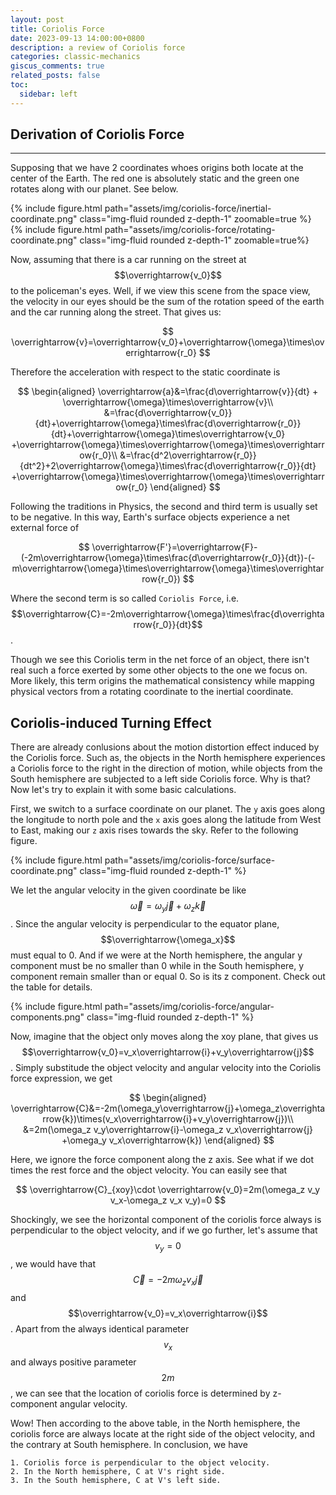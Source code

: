 ```yaml
---
layout: post
title: Coriolis Force
date: 2023-09-13 14:00:00+0800
description: a review of Coriolis force
categories: classic-mechanics
giscus_comments: true
related_posts: false
toc:
  sidebar: left
---
```


## Derivation of Coriolis Force
---

Supposing that we have 2 coordinates whoes origins both locate at the center of the Earth. The red one is absolutely static and the green one rotates along with our planet. See below.

<div class="row mt-3">
    <div class="col-sm mt-3 mt-md-0">
        {% include figure.html path="assets/img/coriolis-force/inertial-coordinate.png" class="img-fluid rounded z-depth-1" zoomable=true %}
    </div>
    <div class="col-sm mt-3 mt-md-0">
        {% include figure.html path="assets/img/coriolis-force/rotating-coordinate.png" class="img-fluid rounded z-depth-1" zoomable=true%}
    </div>
</div>

Now, assuming that there is a car running on the street at $$\overrightarrow{v_0}$$ to the policeman's eyes. Well, if we view this scene from the space view, the velocity in our eyes should be the sum of the rotation speed of the earth and the car running along the street. That gives us:

$$
\overrightarrow{v}=\overrightarrow{v_0}+\overrightarrow{\omega}\times\overrightarrow{r_0}
$$

Therefore the acceleration with respect to the static coordinate is 

$$
\begin{aligned}
\overrightarrow{a}&=\frac{d\overrightarrow{v}}{dt} + \overrightarrow{\omega}\times\overrightarrow{v}\\
&=\frac{d\overrightarrow{v_0}}{dt}+\overrightarrow{\omega}\times\frac{d\overrightarrow{r_0}}{dt}+\overrightarrow{\omega}\times\overrightarrow{v_0}
+\overrightarrow{\omega}\times\overrightarrow{\omega}\times\overrightarrow{r_0}\\
&=\frac{d^2\overrightarrow{r_0}}{dt^2}+2\overrightarrow{\omega}\times\frac{d\overrightarrow{r_0}}{dt}
+\overrightarrow{\omega}\times\overrightarrow{\omega}\times\overrightarrow{r_0}
\end{aligned}
$$

Following the traditions in Physics, the second and third term is usually set to be negative. In this way, Earth's surface objects experience a net external force of 

$$
\overrightarrow{F'}=\overrightarrow{F}-(-2m\overrightarrow{\omega}\times\frac{d\overrightarrow{r_0}}{dt})-(-m\overrightarrow{\omega}\times\overrightarrow{\omega}\times\overrightarrow{r_0})
$$

Where the second term is so called `Coriolis Force`, i.e. $$\overrightarrow{C}=-2m\overrightarrow{\omega}\times\frac{d\overrightarrow{r_0}}{dt}$$.

Though we see this Coriolis term in the net force of an object, there isn't real such a force exerted by some other objects to the one we focus on. More likely, this term origins the mathematical consistency while mapping physical vectors from a rotating coordinate to the inertial coordinate.

## Coriolis-induced Turning Effect

There are already conlusions about the motion distortion effect induced by the Coriolis force. Such as, the objects in the North hemisphere experiences a Coriolis force to the right in the direction of motion, while objects from the South hemisphere are subjected to a left side Coriolis force. Why is that? Now let's try to explain it with some basic calculations.

First, we switch to a surface coordinate on our planet. The `y` axis goes along the longitude to north pole and the `x` axis goes along the latitude from West to East, making our `z` axis rises towards the sky. Refer to the following figure. 

<div class="row mt-3">
    <div class="col-sm mt-3 mt-md-0">
        {% include figure.html path="assets/img/coriolis-force/surface-coordinate.png" class="img-fluid rounded z-depth-1" %}
    </div>
</div>

We let the angular velocity in the given coordinate be like $$\overrightarrow{\omega}=\omega_y\overrightarrow{j}+\omega_z\overrightarrow{k}$$. Since the angular velocity is perpendicular to the equator plane, $$\overrightarrow{\omega_x}$$ must equal to 0. And if we were at the North hemisphere, the angular y component must be no smaller than 0 while in the South hemisphere, y component remain smaller than or equal 0. So is its z component. Check out the table for details.

<div class="row mt-3">
    <div class="col-sm mt-3 mt-md-0">
        {% include figure.html path="assets/img/coriolis-force/angular-components.png" class="img-fluid rounded z-depth-1" %}
    </div>
</div>

Now, imagine that the object only moves along the xoy plane, that gives us $$\overrightarrow{v_0}=v_x\overrightarrow{i}+v_y\overrightarrow{j}$$. Simply substitude the object velocity and angular velocity into the Coriolis force expression, we get

$$
\begin{aligned}
\overrightarrow{C}&=-2m(\omega_y\overrightarrow{j}+\omega_z\overrightarrow{k})\times(v_x\overrightarrow{i}+v_y\overrightarrow{j})\\
&=2m(\omega_z v_y\overrightarrow{i}-\omega_z v_x\overrightarrow{j} +\omega_y v_x\overrightarrow{k})
\end{aligned}
$$

Here, we ignore the force component along the z axis. See what if we dot times the rest force and the object velocity. You can easily see that

$$
\overrightarrow{C}_{xoy}\cdot \overrightarrow{v_0}=2m(\omega_z v_y v_x-\omega_z v_x v_y)=0
$$

Shockingly, we see the horizontal component of the coriolis force always is perpendicular to the object velocity, and if we go further, let's assume that $$v_y=0$$, we would have that $$\overrightarrow{C}=-2m\omega_z v_x\overrightarrow{j}$$ and $$\overrightarrow{v_0}=v_x\overrightarrow{i}$$. Apart from the always identical parameter $$v_x$$ and always positive parameter $$2m$$, we can see that the location of coriolis force is determined by z-component angular velocity. 

Wow! Then according to the above table, in the North hemisphere, the coriolis force are always locate at the right side of the object velocity, and the contrary at South hemisphere. In conclusion, we have

```
1. Coriolis force is perpendicular to the object velocity.
2. In the North hemisphere, C at V's right side.
3. In the South hemisphere, C at V's left side.
```
